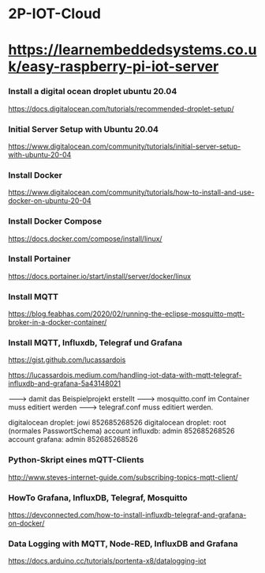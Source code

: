 # 2P-IOT-Cloud

# https://learnembeddedsystems.co.uk/easy-raspberry-pi-iot-server

### Install a digital ocean droplet ubuntu 20.04   
https://docs.digitalocean.com/tutorials/recommended-droplet-setup/   

### Initial Server Setup with Ubuntu 20.04    
https://www.digitalocean.com/community/tutorials/initial-server-setup-with-ubuntu-20-04   


### Install Docker       
https://www.digitalocean.com/community/tutorials/how-to-install-and-use-docker-on-ubuntu-20-04

### Install Docker Compose   
https://docs.docker.com/compose/install/linux/

### Install Portainer   
https://docs.portainer.io/start/install/server/docker/linux

### Install MQTT   
https://blog.feabhas.com/2020/02/running-the-eclipse-mosquitto-mqtt-broker-in-a-docker-container/


### Install MQTT, Influxdb, Telegraf und Grafana   
https://gist.github.com/lucassardois

https://lucassardois.medium.com/handling-iot-data-with-mqtt-telegraf-influxdb-and-grafana-5a43148021

---> damit das Beispielprojekt erstellt
---> mosquitto.conf im Container muss editiert werden
---> telegraf.conf muss editiert werden. 

digitalocean droplet: jowi 852685268526
digitalocean droplet: root (normales PasswortSchema) 
account influxdb: admin 852685268526
account grafana: admin 852685268526


### Python-Skript eines mQTT-Clients   
http://www.steves-internet-guide.com/subscribing-topics-mqtt-client/

### HowTo Grafana, InfluxDB, Telegraf, Mosquitto 
https://devconnected.com/how-to-install-influxdb-telegraf-and-grafana-on-docker/   


### Data Logging with MQTT, Node-RED, InfluxDB and Grafana  

https://docs.arduino.cc/tutorials/portenta-x8/datalogging-iot

